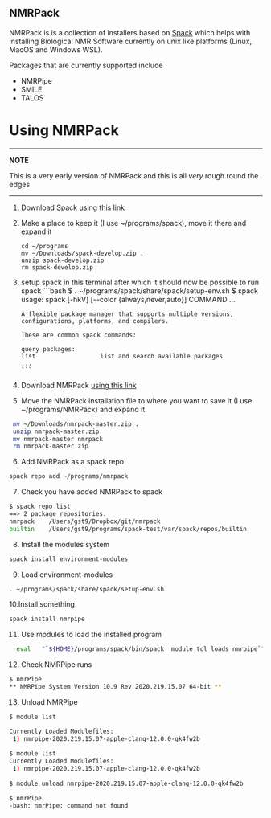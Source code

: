 ## NMRPack

NMRPack is is a collection of installers based on [Spack](https://spack.io) which helps with installing Biological NMR Software currently on unix like platforms (Linux, MacOS  and Windows WSL).

Packages that are currently supported include

* NMRPipe
* SMILE
* TALOS

# Using NMRPack

---
**NOTE**

This is a very early version of NMRPack and this is all *very* rough round the edges

---

1. Download Spack [using this link](https://github.com/spack/spack/archive/develop.zip) 
2. Make a place to keep it (I use ~/programs/spack), move it there and expand it

       cd ~/programs
       mv ~/Downloads/spack-develop.zip .
       unzip spack-develop.zip
       rm spack-develop.zip

3. setup spack in this terminal after which it should now be possible to run spack
       ```bash
       $ . ~/programs/spack/share/spack/setup-env.sh
       $ spack
       usage: spack [-hkV] [--color {always,never,auto}] COMMAND ...

       A flexible package manager that supports multiple versions,
       configurations, platforms, and compilers.

       These are common spack commands:

       query packages:
       list                  list and search available packages
       ...
       ```
4. Download NMRPack [using this link](https://github.com/varioustoxins/nmrpack/archive/master.zip)

5. Move the NMRPack installation file to where you want to save it (I use ~/programs/NMRPack) and expand it 
```bash
 mv ~/Downloads/nmrpack-master.zip .
 unzip nmrpack-master.zip
 mv nmrpack-master nmrpack
 rm nmrpack-master.zip
```
6. Add NMRPack as a spack repo
```bash
spack repo add ~/programs/nmrpack
```
7. Check you have added NMRPack to spack
```bash
$ spack repo list
==> 2 package repositories.
nmrpack    /Users/gst9/Dropbox/git/nmrpack
builtin    /Users/gst9/programs/spack-test/var/spack/repos/builtin
```
8. Install the modules system
```bash
spack install environment-modules
```
9. Load environment-modules
```bash
. ~/programs/spack/share/spack/setup-env.sh
```
10.Install something
```bash
spack install nmrpipe
```
11. Use modules to load the installed program
```bash
  eval   "`${HOME}/programs/spack/bin/spack  module tcl loads nmrpipe`"
```
12. Check NMRPipe runs
```bash
$ nmrPipe
** NMRPipe System Version 10.9 Rev 2020.219.15.07 64-bit **
```
13. Unload NMRPipe
```bash
$ module list

Currently Loaded Modulefiles:
 1) nmrpipe-2020.219.15.07-apple-clang-12.0.0-qk4fw2b
 
$ module list
Currently Loaded Modulefiles:
 1) nmrpipe-2020.219.15.07-apple-clang-12.0.0-qk4fw2b
 
$ module unload nmrpipe-2020.219.15.07-apple-clang-12.0.0-qk4fw2b

$ nmrPipe
-bash: nmrPipe: command not found
```
